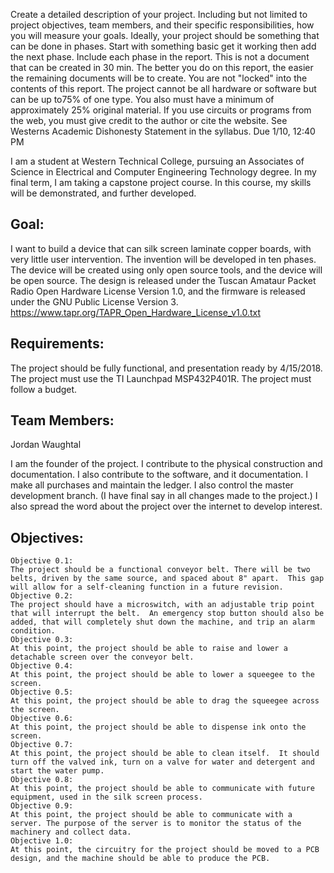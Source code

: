 Create a detailed description of your project. Including but not limited to project objectives, team members, and their specific responsibilities, how you will measure your goals. Ideally, your project should be something that can be done in phases. Start with something basic get it working then add the next phase. Include each phase in the report. This is not a document that can be created in 30 min. The better you do on this report, the easier the remaining documents will be to create. You are not "locked" into the contents of this report. The project cannot be all hardware or software but can be up to75% of one type. You also must have a minimum of approximately 25% original material. If you use circuits or programs from the web, you must give credit to the author or cite the website. See Westerns Academic Dishonesty Statement in the syllabus. Due 1/10, 12:40 PM

I am a student at Western Technical College, pursuing an Associates of Science in Electrical and Computer Engineering Technology degree.  In my final term, I am taking a capstone project course.  In this course, my skills will be demonstrated, and further developed.

## Goal: 

I want to build a device that can silk screen laminate copper boards, with very little user intervention. The invention will be developed in ten phases. The device will be created using only open source tools, and the device will be open source. The design is released under the Tuscan Amataur Packet Radio Open Hardware License Version 1.0, and the firmware is released under the GNU Public License Version 3.
https://www.tapr.org/TAPR_Open_Hardware_License_v1.0.txt


## Requirements:

The project should be fully functional, and presentation ready by 4/15/2018.
The project must use the TI Launchpad MSP432P401R.
The project must follow a budget.

## Team Members:

Jordan Waughtal

I am the founder of the project. I contribute to the physical construction and documentation. I also contribute to the software, and it documentation. I make all purchases and maintain the ledger.  I also control the master development branch. (I have final say in all changes made to the project.)  I also spread the word about the project over the internet to develop interest.

## Objectives:

    Objective 0.1:
    The project should be a functional conveyor belt. There will be two belts, driven by the same source, and spaced about 8" apart.  This gap will allow for a self-cleaning function in a future revision.  
    Objective 0.2:
    The project should have a microswitch, with an adjustable trip point that will interrupt the belt.  An emergency stop button should also be added, that will completely shut down the machine, and trip an alarm condition.
    Objective 0.3:
    At this point, the project should be able to raise and lower a detachable screen over the conveyor belt.
    Objective 0.4:
    At this point, the project should be able to lower a squeegee to the screen.
    Objective 0.5:
    At this point, the project should be able to drag the squeegee across the screen.
    Objective 0.6:
    At this point, the project should be able to dispense ink onto the screen.
    Objective 0.7:
    At this point, the project should be able to clean itself.  It should turn off the valved ink, turn on a valve for water and detergent and start the water pump.
    Objective 0.8:
    At this point, the project should be able to communicate with future equipment, used in the silk screen process.
    Objective 0.9:
    At this point, the project should be able to communicate with a server. The purpose of the server is to monitor the status of the machinery and collect data.
    Objective 1.0:
    At this point, the circuitry for the project should be moved to a PCB design, and the machine should be able to produce the PCB.

